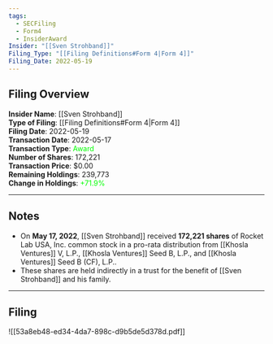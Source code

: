 ```yaml
---
tags:
  - SECFiling
  - Form4
  - InsiderAward
Insider: "[[Sven Strohband]]"
Filing_Type: "[[Filing Definitions#Form 4|Form 4]]"
Filing_Date: 2022-05-19
---
```


## Filing Overview

**Insider Name**: [[Sven Strohband]]  
**Type of Filing**: [[Filing Definitions#Form 4|Form 4]]  
**Filing Date**: 2022-05-19  
**Transaction Date**: 2022-05-17  
**Transaction Type**: <span style="color:lime">Award</span>  
**Number of Shares**: 172,221  
**Transaction Price**: $0.00  
**Remaining Holdings**: 239,773  
**Change in Holdings**: <span style="color:lime">+71.9%</span>  

---

## Notes

- On **May 17, 2022**, [[Sven Strohband]] received **172,221 shares** of Rocket Lab USA, Inc. common stock in a pro-rata distribution from [[Khosla Ventures]] V, L.P., [[Khosla Ventures]] Seed B, L.P., and [[Khosla Ventures]] Seed B (CF), L.P..
- These shares are held indirectly in a trust for the benefit of [[Sven Strohband]] and his family.

---

## Filing

![[53a8eb48-ed34-4da7-898c-d9b5de5d378d.pdf]]
